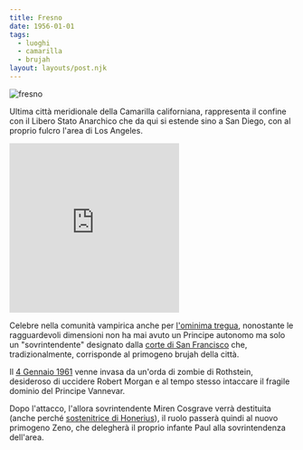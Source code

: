 ```yaml
---
title: Fresno
date: 1956-01-01
tags:
  - luoghi
  - camarilla
  - brujah
layout: layouts/post.njk
---
```


![fresno](https://gvwire.com/wp-content/uploads/2018/05/fresno-sign-750x400.jpg)

Ultima città meridionale della Camarilla californiana, rappresenta il confine con il Libero Stato Anarchico che da qui si estende sino a San Diego, con al proprio fulcro l'area di Los Angeles.

<iframe src="https://www.google.com/maps/embed?pb=!1m18!1m12!1m3!1d204503.5518249936!2d-119.9346476493537!3d36.78572630068231!2m3!1f0!2f0!3f0!3m2!1i1024!2i768!4f13.1!3m3!1m2!1s0x80945de1549e4e9d%3A0x7b12406449a3b811!2sFresno%2C+California%2C+Stati+Uniti!5e0!3m2!1sit!2sit!4v1545842696401" width="300" height="300" frameborder="0" style="border:0" allowfullscreen></iframe>

Celebre nella comunità vampirica anche per [l'ominima tregua](/database/tregua-di-fresno), nonostante le ragguardevoli dimensioni non ha mai avuto un Principe autonomo ma solo un "sovrintendente" designato dalla [corte di San Francisco](/database/corte-di-san-francisco) che, tradizionalmente, corrisponde al primogeno brujah della città.

Il [4 Gennaio 1961](/diario/1961-01-04/) venne invasa da un'orda di zombie di Rothstein, desideroso di uccidere Robert Morgan e al tempo stesso intaccare il fragile dominio del Principe Vannevar.

Dopo l'attacco, l'allora sovrintendente Miren Cosgrave verrà destituita (anche perché [sostenitrice di Honerius](/diario/1961-01-21/)), il ruolo passerà quindi al nuovo primogeno Zeno, che delegherà il proprio infante Paul alla sovrintendenza dell'area.
